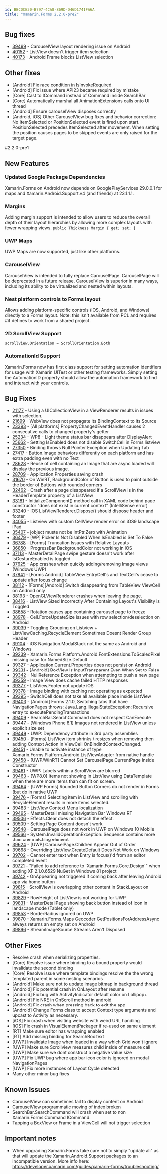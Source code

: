 ```yaml
---
id: BBCDCE30-B797-4CA8-869D-D46D1741FA6A
title: "Xamarin.Forms 2.2.0-pre2"
---
```


## Bug fixes ##
- [39499](https://bugzilla.xamarin.com/show_bug.cgi?id=39499) - CarouselView layout rendering issue on Android
- [40152](https://bugzilla.xamarin.com/show_bug.cgi?id=40152) - ListView doesn't trigger item selection
- [40173](https://bugzilla.xamarin.com/show_bug.cgi?id=40173) - Android Frame blocks ListView selection

## Other fixes ##
- [Android] Fix race condition in IsInvokeRequired
- [Android] Fix issue where API23 became required by mistake
- [Core] Cast to ICommand instead of Command inside SearchBar
- [Core] Automatically marshal all AnimationExtensions calls onto UI thread
- [Android] Ensure carouselView disposes correctly
- [Android, iOS] Other CarouselView bug fixes and behavior correction: No ItemSelected or PositionSelected event is fired upon start. PositionSelected precedes ItemSelected after movement. When setting the position causes pages to be skipped events are only raised for the target page.


#2.2.0-pre1

## New Features ##

### Updated Google Package Dependencies ###

Xamarin.Forms on Android now depends on GooglePlayServices 29.0.0.1 for maps and Xamarin.Android.Support.v4 (and friends) at 23.1.1.1.

### Margins ###
Adding margin support is intended to allow users to reduce the overall depth of their layout hierarchies by allowing more complex layouts with fewer wrapping views.
`public Thickness Margin { get; set; }`

### UWP Maps ###

UWP Maps are now supported, just like other platforms.

### CarouselView ###

CarouselView is intended to fully replace CarouselPage. CarouselPage will be deprecated in a future release. CarouselView is superior in many ways, including its ability to be virtualized and nested within layouts.

### Nest platform controls to Forms layout ##
Allows adding platform-specific controls (iOS, Android, and Windows) directly to a Forms layout. Note: this isn't available from PCL and requires #if defines to work from a shared project.

### 2D ScrollView Support ###

`scrollView.Orientation = ScrollOrientation.Both`

### AutomationId Support ###

Xamarin.Forms now has first class support for setting automation identifiers for usage with Xamarin UITest or other testing frameworks. Simply setting the AutomationID property should allow the automation framework to find and interact with your controls.

## Bug Fixes ##

- [21177](https://bugzilla.xamarin.com/show_bug.cgi?id=21177) - Using a UICollectionView in a ViewRenderer results in issues with selection.
- [21699](https://bugzilla.xamarin.com/show_bug.cgi?id=21699) - WebView does not propagate its BindingContext to its Source
- [23393](https://bugzilla.xamarin.com/show_bug.cgi?id=23393) - [All platforms] PropertyChangedEventHandler causes 2 consecutive calls to changed property's getter
- [25234](https://bugzilla.xamarin.com/show_bug.cgi?id=25234) – WP8 - Light theme status bar disappears after DisplayAlert
- [25662](https://bugzilla.xamarin.com/show_bug.cgi?id=25662) - Setting IsEnabled does not disable SwitchCell in Forms listview
- [27350](https://bugzilla.xamarin.com/show_bug.cgi?id=27350) - Binding throws Null Pointer Exception when Updating Tab
- [27417](https://bugzilla.xamarin.com/show_bug.cgi?id=27417) - Button.Image behaviors differently on each platform and has extra padding even with no Text
- [28628](https://bugzilla.xamarin.com/show_bug.cgi?id=28628) - Reuse of cell containing an Image that are async loaded will display the previous image.
- [28709](https://bugzilla.xamarin.com/show_bug.cgi?id=28709) - Application.Properties saving crash
- [31670](https://bugzilla.xamarin.com/show_bug.cgi?id=31670) - On WinRT, BackgroundColor of Button is used to paint outside the border of Buttons with rounded corners
- [32462](https://bugzilla.xamarin.com/show_bug.cgi?id=32462) - Crash after a page disappeared if a ScrollView is in the HeaderTemplate property of a ListView
- [33181](https://bugzilla.xamarin.com/show_bug.cgi?id=33181) - InitializeComponent() method call in XAML code behind page constructor "does not exist in current context" (IntelliSense error)
- [33240](https://bugzilla.xamarin.com/show_bug.cgi?id=33240) - IOS ListViewRenderer.Dispose() should dispose header and footer
- [34055](https://bugzilla.xamarin.com/show_bug.cgi?id=34055) - Listview with custom CellView render error on iOS9 landscape iPad
- [35407](https://bugzilla.xamarin.com/show_bug.cgi?id=35407) - jobject muste not be IntPtr.Zero with Animation
- [36479](https://bugzilla.xamarin.com/show_bug.cgi?id=36479) - [WP] Picker Is Not Disabled When IsEnabled is Set To False
- [36788](https://bugzilla.xamarin.com/show_bug.cgi?id=36788) - [Forms] Truncation Issues with Relative Layouts
- [36850](https://bugzilla.xamarin.com/show_bug.cgi?id=36850) - ProgressBar BackgroundColor not working in iOS
- [37113](https://bugzilla.xamarin.com/show_bug.cgi?id=37113) - MasterDetailPage swipe gesture doesn't work after IsGestureEnabled is toggled
- [37625](https://bugzilla.xamarin.com/show_bug.cgi?id=37625) - App crashes when quickly adding/removing Image views (Windows UWP)
- [37841](https://bugzilla.xamarin.com/show_bug.cgi?id=37841) - [Forms Android] TableView EntryCell's and TextCell's cease to update after focus change
- [38112](https://bugzilla.xamarin.com/show_bug.cgi?id=38112) - [Forms][Android] Switch disappearing from TableView ViewCell on Android only
- [38193](https://bugzilla.xamarin.com/show_bug.cgi?id=38193) - OpenGLViewRenderer crashes when leaving the page.
- [38416](https://bugzilla.xamarin.com/show_bug.cgi?id=38416) - ListView Sized Incorrectly After Containing Layout's Visibility is Toggled
- [38658](https://bugzilla.xamarin.com/show_bug.cgi?id=38658) - Rotation causes app containing carousel page to freeze
- [38978](https://bugzilla.xamarin.com/show_bug.cgi?id=38978) - Cell.ForceUpdateSize issues with row selection/deselection on Android
- [39039](https://bugzilla.xamarin.com/show_bug.cgi?id=39039) - Toggling Grouping on Listview + ListViewCaching.RecycleElement Sometimes Doesnt Render Group Header
- [39104](https://bugzilla.xamarin.com/show_bug.cgi?id=39104) - iOS Navigation.ModalStack not the same as Android and Windows
- [39239](https://bugzilla.xamarin.com/show_bug.cgi?id=39239) - Xamarin.Forms.Platform.Android.FontExtensions.ToScaledPixel missing case for NamedSize.Default
- [39327](https://bugzilla.xamarin.com/show_bug.cgi?id=39327) - Application.Current.Properties does not persist on Android
- [39331](https://bugzilla.xamarin.com/show_bug.cgi?id=39331) - [Android] BoxView Is InputTransparent Even When Set to False
- [39342](https://bugzilla.xamarin.com/show_bug.cgi?id=39342) - NullReference Exception when attempting to push a new page
- [39359](https://bugzilla.xamarin.com/show_bug.cgi?id=39359) - Image View does cache failed HTTP responses
- [39377](https://bugzilla.xamarin.com/show_bug.cgi?id=39377) - ListView.Footer not update iOS
- [39378](https://bugzilla.xamarin.com/show_bug.cgi?id=39378) - Image binding with caching not operating as expected
- [39395](https://bugzilla.xamarin.com/show_bug.cgi?id=39395) - SwitchCell does not take all available place inside ListView
- [39403](https://bugzilla.xamarin.com/show_bug.cgi?id=39403) - [Android] Forms 2.1.0, Switching tabs that have NavigationPages throws: Java.Lang.IllegalStateException: Recursive entry to executePendingTransactions
- [39409](https://bugzilla.xamarin.com/show_bug.cgi?id=39409) - SearchBar.SearchCommand does not respect CanExecute
- [39447](https://bugzilla.xamarin.com/show_bug.cgi?id=39447) - [Windows Phone 8.1] Images not rendered in ListView unless explicit size set
- [39449](https://bugzilla.xamarin.com/show_bug.cgi?id=39449) - UWP: Dependency attribute in 3rd party assemblies
- [39450](https://bugzilla.xamarin.com/show_bug.cgi?id=39450) - [Forms] ListView item shrinks / resizes when removing then adding Context Action in ViewCell OnBindindContextChanged.
- [39451](https://bugzilla.xamarin.com/show_bug.cgi?id=39451) - Unable to activate instance of type Xamarin.Forms.Platform.Android.ListViewAdapter from native handle
- [39458](https://bugzilla.xamarin.com/show_bug.cgi?id=39458) - [UWP/WinRT] Cannot Set CarouselPage.CurrentPage Inside Constructor
- [39461](https://bugzilla.xamarin.com/show_bug.cgi?id=39461) - UWP: Labels within a ScrollView are blurred
- [39463](https://bugzilla.xamarin.com/show_bug.cgi?id=39463) - [WP8.0] Items not showing in ListView using DataTemplate when there are more items than can fit on screen.
- [39464](https://bugzilla.xamarin.com/show_bug.cgi?id=39464) - [UWP Forms] Rounded Button Corners do not render in Forms (but do in native UWP
- [39476](https://bugzilla.xamarin.com/show_bug.cgi?id=39476) - [Forms] Selecting item in ListView and scrolling with RecycleElement results in more items selected.
- [39483](https://bugzilla.xamarin.com/show_bug.cgi?id=39483) - ListView Context Menu localization
- [39495](https://bugzilla.xamarin.com/show_bug.cgi?id=39495) - MasterDetail missing Navigation Bar Windows RT
- [39506](https://bugzilla.xamarin.com/show_bug.cgi?id=39506) - Effects.Clear does not detach the effect.
- [39509](https://bugzilla.xamarin.com/show_bug.cgi?id=39509) - Setting Page Content doesn't work
- [39548](https://bugzilla.xamarin.com/show_bug.cgi?id=39548) - CarouselPage does not work in UWP on Windows 10 Mobile
- [39566](https://bugzilla.xamarin.com/show_bug.cgi?id=39566) - System.InvalidOperationException: Sequence contains more than one matching element
- [39624](https://bugzilla.xamarin.com/show_bug.cgi?id=39624) - [UWP] CarouselPage.Children Appear Out of Order
- [39668](https://bugzilla.xamarin.com/show_bug.cgi?id=39668) - Overriding ListView.CreateDefault Does Not Work on Windows
- [39702](https://bugzilla.xamarin.com/show_bug.cgi?id=39702) – Cannot enter text when Entry is focus()'d from an editor completed event
- [39721](https://bugzilla.xamarin.com/show_bug.cgi?id=39721) - "Failed to add reference to 'Xamarin.Forms.Core.Design'" when adding XF 2.1.0.6529 NuGet in Windows 81 project
- [39742](https://bugzilla.xamarin.com/show_bug.cgi?id=39742) - OnAppearing not triggered if coming back after leaving Android app via home button
- [39815](https://bugzilla.xamarin.com/show_bug.cgi?id=39815) - ScrollView is overlapping other content in StackLayout on Android
- [39829](https://bugzilla.xamarin.com/show_bug.cgi?id=39829) - RowHeight of ListView is not working for UWP
- [39831](https://bugzilla.xamarin.com/show_bug.cgi?id=39831) - MasterDetailPage showing back button instead of Icon in landscape mode (Tablet only)
- [39853](https://bugzilla.xamarin.com/show_bug.cgi?id=39853) - BorderRadius ignored on UWP
- [39870](https://bugzilla.xamarin.com/show_bug.cgi?id=39870) - Xamarin.Forms.Maps Geocoder GetPositionsForAddressAsync always returns an empty set on Android
- [39896](https://bugzilla.xamarin.com/show_bug.cgi?id=39896) - StreamImageSource Streams Aren't Disposed

## Other Fixes ##

- Resolve crash when serializing properties.
- [Core] Resolve issue where binding to a bound property would invalidate the second binding
- [Core] Resolve issue where template bindings resolve the the wrong templated parent in some nesting scenarios
- [Android] Make sure not to update image bitmap in background thread
- [Android] Fix potential crash in OnLayout after resume
- [Android] Fix bug with ActivityIndicator default color on Lollipop+
- [Android] Fix NRE in OnScroll method in android
- [Android] Fix crash when pressing back to exit the app
- [Android] Change Forms class to accept Context type arguments and upcast to Activity as necessary.
- [iOS] Fix crash when visiting website with weird URL handling
- [iOS] Fix crash in VisualElementPackager if re-used on same element
- [RT] Make sure editor has wrapping enabled
- [RT] Add missing binding for SearchBox text
- [UWP] Invalidate Image when loaded in a way which Grid won't ignore
- [UWP] Make sure Scrollview measures child inside of measure call
- [UWP] Make sure we dont construct a negative value size
- [UWP] Fix UWP bug where app bar icon color is ignored on modal NavigationPages
- [UWP] Fix more instances of Layout Cycle detected
- Many other minor bug fixes

## Known Issues ##

- CarouselView can sometimes fail to display content on Android
- CarouselView programmatic moving of index broken
- SearchBar.SearchCommand will crash when set to non Xamarin.Forms.Command ICommand.
- Tapping a BoxView or Frame in a ViewCell will not trigger selection

## Important notes ##
- When upgrading Xamarin.Forms take care not to simply "update all" as that will update the Xamarin.Android.Support packages to an incompatible version. More info here: https://developer.xamarin.com/guides/xamarin-forms/troubleshooting/

